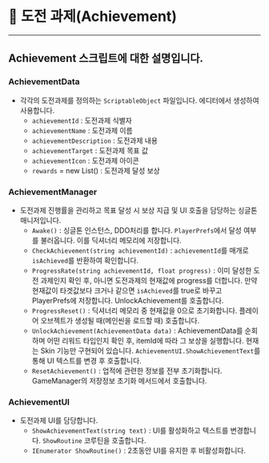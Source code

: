 # 📌 도전 과제(Achievement)
---
## Achievement 스크립트에 대한 설명입니다.

### AchievementData
- 각각의 도전과제를 정의하는 `ScriptableObject` 파일입니다. 에디터에서 생성하여 사용합니다.
  - `achievementId` : 도전과제 식별자
  - `achievementName` : 도전과제 이름
  - `achievementDescription` : 도전과제 내용
  - `achievementTarget` : 도전과제 목표 값
  - `achievementIcon` : 도전과제 아이콘
  - `rewards` = new List<AchievementReward>() : 도전과제 달성 보상
 
### AchievementManager
- 도전과제 진행률을 관리하고 목표 달성 시 보상 지급 및 UI 호출을 담당하는 싱글톤 매니저입니다.
  - `Awake()` : 싱글톤 인스턴스, DDO처리를 합니다. `PlayerPrefs`에서 달성 여부를 불러옵니다. 이를 딕셔너리 메모리에 저장합니다.
  - `CheckAchievement(string achievementId)` : `achievementId`를 매개로 `isAchieved`를 반환하여 확인합니다.
  - `ProgressRate(string achievementId, float progress)` : 이미 달성한 도전 과제인지 확인 후, 아니면 도전과제의 현재값에 progress를 더합니다. 만약 현재값이 타겟값보다 크거나 같으면 `isAchieved`를 true로 바꾸고 PlayerPrefs에 저장합니다. UnlockAchievement를 호출합니다.
  - `ProgressReset()` : 딕셔너리 메모리 중 현재값을 0으로 초기화합니다. 플레이어 오브젝트가 생성될 때(메인씬을 로드할 때) 호출합니다.
  - `UnlockAchievement(AchievementData data)` : AchievementData를 순회하며 어떤 리워드 타입인지 확인 후, itemId에 따라 그 보상을 실행합니다. 현재는 Skin 기능만 구현되어 있습니다. `AchievementUI.ShowAchievementText`를 통해 UI 텍스트를 변경 후 호출합니다.
  - `ResetAchievement()` : 업적에 관련한 정보를 전부 초기화합니다. GameManager의 저장정보 초기화 메서드에서 호출합니다.
 
### AchievementUI
- 도전과제 UI를 담당합니다.
  - `ShowAchievementText(string text)` : UI를 활성화하고 텍스트를 변경합니다. `ShowRoutine` 코루틴을 호출합니다.
  - `IEnumerator ShowRoutine()` : 2초동안 UI를 유지한 후 비활성화합니다.
